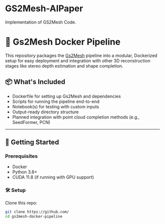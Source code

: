 # GS2Mesh-AIPaper
Implementation of GS2Mesh Code.
# 🧩 Gs2Mesh Docker Pipeline

This repository packages the [Gs2Mesh](https://github.com/limacv/Gs2Mesh) pipeline into a modular, Dockerized setup for easy deployment and integration with other 3D reconstruction stages like stereo depth estimation and shape completion.

## 📦 What's Included

- Dockerfile for setting up Gs2Mesh and dependencies
- Scripts for running the pipeline end-to-end
- Notebook(s) for testing with custom inputs
- Output-ready directory structure
- Planned integration with point cloud completion methods (e.g., SeedFormer, PCN)

---

## 🚀 Getting Started

### Prerequisites

- Docker
- Python 3.8+
- CUDA 11.8 (if running with GPU support)

### 🛠 Setup

Clone this repo:
```bash
git clone https://github.com/
cd gs2mesh-docker-pipeline
